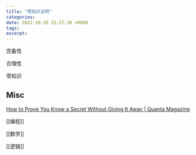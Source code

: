 ```yaml
---
title: "零知识证明"
categories: 
date: 2022-10-26 15:27:30 +0800
tags: 
excerpt: 
---
```


完备性

合理性

零知识


## Misc

[How to Prove You Know a Secret Without Giving It Away | Quanta Magazine](https://www.quantamagazine.org/how-to-prove-you-know-a-secret-without-giving-it-away-20221011/)

[[编程]]

[[数学]]

[[逻辑]]

